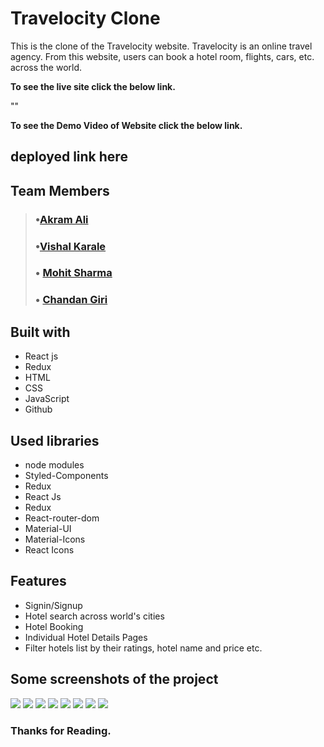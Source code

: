 # Travelocity Clone

This is the clone of the Travelocity website. Travelocity is an online travel agency. From this website, users can book a hotel room, flights, cars, etc. across the world.

**To see the live site click the below link.**

""

**To see the Demo Video of Website click the below link.**

## deployed link here 

## Team Members
> ### •[Akram Ali](https://github.com/akram3598786)
> ### •[Vishal Karale](https://github.com/vishalvsk)
> ### • [Mohit Sharma](https://github.com/mohitsharma9001)
> ### • [Chandan Giri](https://github.com/chandan0c)


## Built with
<ul>
  <li>React js</li>
  <li>Redux</li>
  <li>HTML</li>
  <li>CSS</li>
  <li>JavaScript</li>
  <li>Github</li>
</ul>

## Used libraries
<ul>
  <li>node modules</li>
  <li>Styled-Components</li>
  <li>Redux</li>
  <li>React Js</li>
  <li>Redux</li>
  <li>React-router-dom</li>
  <li>Material-UI</li>
  <li>Material-Icons</li>
  <li>React Icons</li>
</ul>

## Features
<ul>
  <li>Signin/Signup</li>
  <li>Hotel search across world's cities</li>
  <li>Hotel Booking</li>
  <li>Individual Hotel Details Pages</li>
  <li>Filter hotels list by their ratings, hotel name and price etc.</li>
</ul>

## Some screenshots of the project
<img src="https://i.ibb.co/ZYBmbmX/Screenshot-from-2022-06-30-10-24-04.png" />
<img src="https://i.ibb.co/cYj9ngp/Screenshot-from-2022-06-30-11-32-25.png" />
<img src="https://i.ibb.co/xfxs9t7/Screenshot-from-2022-06-30-11-36-59.png" />
<img src="https://i.ibb.co/w70WXfr/Screenshot-from-2022-06-30-11-39-01.png" />
<img src="https://i.ibb.co/QYw37RH/Screenshot-from-2022-06-30-11-35-03.png" />
<img src="https://i.ibb.co/f0NvsgP/Screenshot-from-2022-06-30-11-41-31.png" />
<img src="https://i.ibb.co/4MqBH22/Screenshot-from-2022-06-30-11-43-50.png" />
<img src="https://i.ibb.co/MMVbn9k/Screenshot-from-2022-06-30-11-18-39.png" />

### Thanks for Reading.
